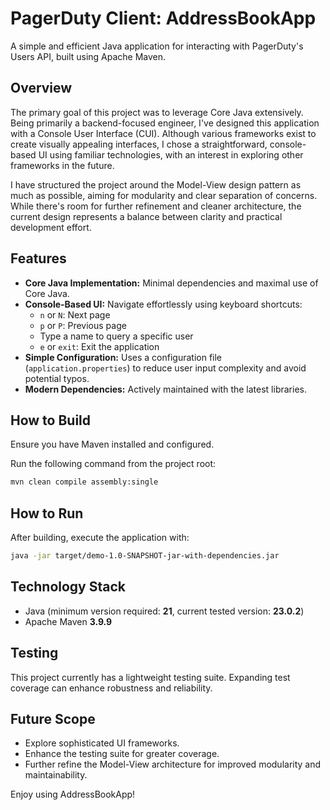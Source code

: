 # PagerDuty Client: AddressBookApp

A simple and efficient Java application for interacting with PagerDuty's Users API, built using Apache Maven.

## Overview

The primary goal of this project was to leverage Core Java extensively. Being primarily a backend-focused engineer, I've designed this application with a Console User Interface (CUI). Although various frameworks exist to create visually appealing interfaces, I chose a straightforward, console-based UI using familiar technologies, with an interest in exploring other frameworks in the future.

I have structured the project around the Model-View design pattern as much as possible, aiming for modularity and clear separation of concerns. While there's room for further refinement and cleaner architecture, the current design represents a balance between clarity and practical development effort.

## Features

- **Core Java Implementation:** Minimal dependencies and maximal use of Core Java.
- **Console-Based UI:** Navigate effortlessly using keyboard shortcuts:
  - `n` or `N`: Next page
  - `p` or `P`: Previous page
  - Type a name to query a specific user
  - `e` or `exit`: Exit the application
- **Simple Configuration:** Uses a configuration file (`application.properties`) to reduce user input complexity and avoid potential typos.
- **Modern Dependencies:** Actively maintained with the latest libraries.

## How to Build

Ensure you have Maven installed and configured.

Run the following command from the project root:

```bash
mvn clean compile assembly:single
```

## How to Run

After building, execute the application with:

```bash
java -jar target/demo-1.0-SNAPSHOT-jar-with-dependencies.jar
```

## Technology Stack

- Java (minimum version required: **21**, current tested version: **23.0.2**)
- Apache Maven **3.9.9**

## Testing

This project currently has a lightweight testing suite. Expanding test coverage can enhance robustness and reliability.

## Future Scope

- Explore sophisticated UI frameworks.
- Enhance the testing suite for greater coverage.
- Further refine the Model-View architecture for improved modularity and maintainability.

Enjoy using AddressBookApp!
